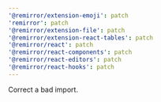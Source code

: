 ```yaml
---
'@remirror/extension-emoji': patch
'remirror': patch
'@remirror/extension-file': patch
'@remirror/extension-react-tables': patch
'@remirror/react': patch
'@remirror/react-components': patch
'@remirror/react-editors': patch
'@remirror/react-hooks': patch
---
```


Correct a bad import.
